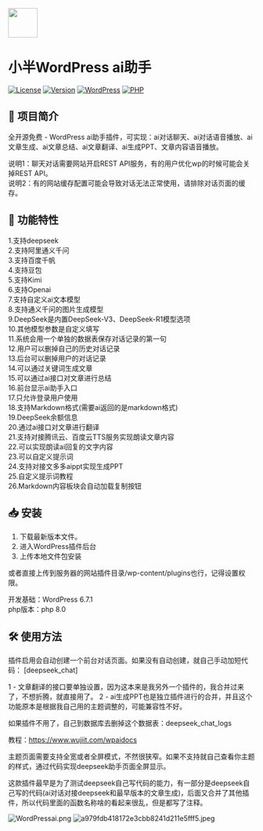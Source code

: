 <img src="https://github.com/suqicloud/wp-ai-chat/blob/main/ic_logo.png" width="60">

# 小半WordPress ai助手  

[![License](https://img.shields.io/badge/license-GPL-blue.svg)](LICENSE)
[![Version](https://img.shields.io/badge/version-2.9-green.svg)](https://github.com/suqicloud/wp-ai-chat/releases/tag/2.9)
[![WordPress](https://img.shields.io/badge/WordPress-6.7-blue.svg)](https://wordpress.org/)
[![PHP](https://img.shields.io/badge/PHP-8.0-orange.svg)](https://www.php.net/)



## 📌 项目简介

全开源免费 - WordPress ai助手插件，可实现：ai对话聊天、ai对话语音播放、ai文章生成、ai文章总结、ai文章翻译、ai生成PPT、文章内容语音播放。  

说明1：聊天对话需要网站开启REST API服务，有的用户优化wp的时候可能会关掉REST API。  
说明2：有的网站缓存配置可能会导致对话无法正常使用，请排除对话页面的缓存。

## 🚀 功能特性

1.支持deepseek  
2.支持阿里通义千问  
3.支持百度千帆  
4.支持豆包  
5.支持Kimi  
6.支持Openai  
7.支持自定义ai文本模型  
8.支持通义千问的图片生成模型  
9.DeepSeek是内置DeepSeek-V3、DeepSeek-R1模型选项  
10.其他模型参数是自定义填写  
11.系统会用一个单独的数据表保存对话记录的第一句  
12.用户可以删掉自己的历史对话记录  
13.后台可以删掉用户的对话记录  
14.可以通过关键词生成文章  
15.可以通过ai接口对文章进行总结  
16.前台显示ai助手入口  
17.只允许登录用户使用  
18.支持Markdown格式(需要ai返回的是markdown格式)  
19.DeepSeek余额信息  
20.通过ai接口对文章进行翻译  
21.支持对接腾讯云、百度云TTS服务实现朗读文章内容  
22.可以实现朗读ai回复的文字内容  
23.可以自定义提示词  
24.支持对接文多多aippt实现生成PPT  
25.自定义提示词教程  
26.Markdown内容板块会自动加载复制按钮


## 📥 安装

1. 下载最新版本文件。
2. 进入WordPress插件后台
3. 上传本地文件包安装

或者直接上传到服务器的网站插件目录/wp-content/plugins也行，记得设置权限。  

开发基础：WordPress 6.7.1  
php版本：php 8.0  

## 🛠️ 使用方法

插件启用会自动创建一个前台对话页面。如果没有自动创建，就自己手动加短代码：  [deepseek_chat]  

1 - 文章翻译的接口要单独设置，因为这本来是我另外一个插件的，我合并过来了，不想折腾，就直接用了。 
2 - ai生成PPT也是独立插件进行的合并，并且这个功能原本是根据我自己用的主题调整的，可能兼容性不好。  


如果插件不用了，自己到数据库去删掉这个数据表：deepseek_chat_logs  

教程：https://www.wujiit.com/wpaidocs

主题页面需要支持全宽或者全屏模式，不然很狭窄。如果不支持就自己查看你主题的样式，通过代码实现deepseek助手页面全屏显示。  

这款插件最早是为了测试deepseek自己写代码的能力，有一部分是deepseek自己写的代码(ai对话对接deepseek和最早版本的文章生成)，后面又合并了其他插件，所以代码里面的函数名称啥的看起来很乱，但是都写了注释。  



![WordPressai.png](https://i.miji.bid/2025/02/14/2a5c7bcd11a8433c7311638b8a6b8f76.jpeg)
![a979fdb418172e3cbb8241d211e5fff5.jpeg](https://i.miji.bid/2025/02/17/a979fdb418172e3cbb8241d211e5fff5.jpeg)
